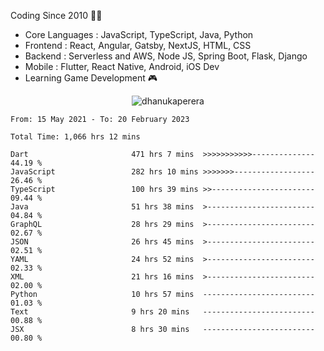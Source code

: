

<!--
**dhanukaperera/dhanukaperera** is a ✨ _special_ ✨ repository because its `README.md` (this file) appears on your GitHub profile.

### Hi there 👋

Here are some ideas to get you started:

- 🔭 I’m currently working on ...
- 🌱 I’m currently learning ...
- 👯 I’m looking to collaborate on ...
- 🤔 I’m looking for help with ...
- 💬 Ask me about ...
- 📫 How to reach me: ...
- 😄 Pronouns: ...
- ⚡ Fun fact: ...




<p align="center">
<img alig src="https://github-profile-trophy.vercel.app/?username=dhanukaperera&margin-w=8&column=4&theme=darkhub&no-frame=true" alt="github trophies" />
</p>

<p align="center"><img src="https://github-readme-stats.vercel.app/api/top-langs/?username=dhanukaperera&layout=compact&hide=makefile&theme=prussian" alt="Most used languages" /></p>

<p align="center"><img src="https://github-readme-stats.vercel.app/api?username=dhanukaperera&show_icons=true&count_private=true&hide=issues,contribs&theme=prussian" alt="GitHub stats" /></p>

-->



Coding Since 2010 👨‍💻

* Core Languages : JavaScript, TypeScript, Java, Python
* Frontend : React, Angular, Gatsby, NextJS, HTML, CSS
* Backend : Serverless and AWS, Node JS, Spring Boot, Flask, Django 
* Mobile : Flutter, React Native, Android, iOS Dev
* Learning Game Development 🎮 


<p align="center"><img src="https://github-readme-streak-stats.herokuapp.com/?user=dhanukaperera&theme=prussian" alt="dhanukaperera" /></p>

<!--
<p align="center" ><a href="https://github.com/dhanukaperera/github-readme-stats"><img align="center" src="https://github-readme-stats.vercel.app/api/top-langs/?username=dhanukaperera&layout=compact&theme=prussian&hide_border=false&langs_count=10" /></a>
</p>
-->

<!--START_SECTION:waka-->

```text
From: 15 May 2021 - To: 20 February 2023

Total Time: 1,066 hrs 12 mins

Dart                       471 hrs 7 mins  >>>>>>>>>>>--------------   44.19 %
JavaScript                 282 hrs 10 mins >>>>>>>------------------   26.46 %
TypeScript                 100 hrs 39 mins >>-----------------------   09.44 %
Java                       51 hrs 38 mins  >------------------------   04.84 %
GraphQL                    28 hrs 29 mins  >------------------------   02.67 %
JSON                       26 hrs 45 mins  >------------------------   02.51 %
YAML                       24 hrs 52 mins  >------------------------   02.33 %
XML                        21 hrs 16 mins  >------------------------   02.00 %
Python                     10 hrs 57 mins  -------------------------   01.03 %
Text                       9 hrs 20 mins   -------------------------   00.88 %
JSX                        8 hrs 30 mins   -------------------------   00.80 %
```

<!--END_SECTION:waka-->
